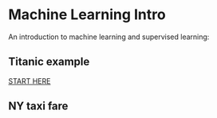 # Machine Learning Intro

An introduction to machine learning and supervised learning:

## Titanic example

[START HERE](titanic/titanic.ipynb)


## NY taxi fare


